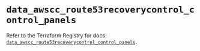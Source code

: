 # `data_awscc_route53recoverycontrol_control_panels`

Refer to the Terraform Registry for docs: [`data_awscc_route53recoverycontrol_control_panels`](https://registry.terraform.io/providers/hashicorp/awscc/0.70.0/docs/data-sources/route53recoverycontrol_control_panels).
